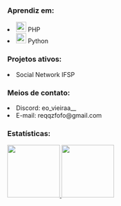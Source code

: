 ### Aprendiz em:
  <li><img src="https://logodownload.org/wp-content/uploads/2016/10/php-logo.png" width="23"> PHP</li>
  <li><img src="https://logodownload.org/wp-content/uploads/2016/10/php-logo.png" width="23"> Python</li>
<h3>Projetos ativos:</h3>
<li> Social Network IFSP </li>
<h3>Meios de contato:</h3>
<li>Discord: eo_vieiraa__</li>
<li>E-mail: reqqzfofo@gmail.com</li>

### Estatísticas:

<div>
  <a href="https://github.com/reqqzfofo">
  <img height="120em" src="https://github-readme-stats.vercel.app/api?username=reqqzfofo&show_icons=true&theme=tokyonight&include_all_commits=true&count_private=true"/> <img height="120em" src="https://github-readme-stats.vercel.app/api/top-langs/?username=reqqzfofo&layout=compact&langs_count=7&theme=tokyonight"/>
  </a>
</div>

